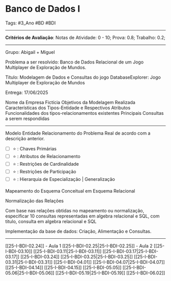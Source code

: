 # Banco de Dados I

Tags:  #3_Ano #BD #BDI

---

**Critérios de Avaliação**:
Notas de Atividade: 0 - 10;
Prova: 0.8;
Trabalho: 0.2;

---

Grupo: Abigail + Miguel

Problema a ser resolvido: Banco de Dados Relacional de um Jogo Multiplayer de Exploração de Mundos.

Título: Modelagem de Dados e Consultas do jogo DatabaseExplorer: Jogo Multiplayer de Exploração de Mundos

Entrega: 17/06/2025

Nome da Empresa Fictícia
Objetivos da Modelagem Realizada
Características dos Tipos-Entidade e Respectivos Atributos
Funcionalidades dos tipos-relacionamentos existentes
Principais Consultas a serem respondidas

---

Modelo Entidade Relacionamento do Problema Real de acordo com a descrição anterior.
- [ ] ⭐ : Chaves Primárias
- [ ] ⭐ : Atributos de Relacionamento
- [ ] ⭐ : Restrições de Cardinalidade
- [ ] ⭐ : Restrições de Participação
- [ ] ⭐ : Hierarquia de Especialização | Generalização

Mapeamento do Esquema Conceitual em Esquema Relacional

Normalização das Relações

Com base nas relações obtidas no mapeamento ou normalização, especificar 10 consultas representadas em algebra relacional e SQL, com titulo, consulta em algebra relacional e SQL

Implementação da base de dados: Criação, Alimentação e Consultas.

****
[[25-I-BDI-02.24]] - Aula 1
[[25-I-BDI-02.25|25-I-BDI-02.25]] - Aula 2
[[25-I-BDI-03.10]]
[[25-I-BDI-03.11|25-I-BDI-03.11]] 
[[25-I-BDI-03.17|25-I-BDI-03.17]]
[[25-I-BDI-03.24]]
[[25-I-BDI-03.25|25-I-BDI-03.25]]
[[25-I-BDI-03.31|25-I-BDI-03.31]]
[[25-I-BDI-04.01]]
[[25-I-BDI-04.07|25-I-BDI-04.07]]
[[25-I-BDI-04.14]]
[[25-I-BDI-04.15]]
[[25-I-BDI-05.05]]
[[25-I-BDI-05.06|25-I-BDI-05.06]]
[[25-I-BDI-05.19|25-I-BDI-05.19]]
[[25-I-BDI-06.02]]
